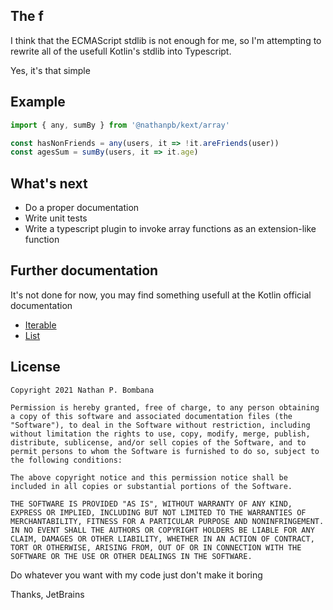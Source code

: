 ## The f

I think that the ECMAScript stdlib is not enough for me, so I'm attempting to rewrite all of the usefull Kotlin's stdlib into Typescript.

Yes, it's that simple

## Example

```ts
import { any, sumBy } from '@nathanpb/kext/array'

const hasNonFriends = any(users, it => !it.areFriends(user))
const agesSum = sumBy(users, it => it.age)
```

## What's next

- Do a proper documentation
- Write unit tests
- Write a typescript plugin to invoke array functions as an extension-like function

## Further documentation

It's not done for now, you may find something usefull at the Kotlin official documentation

- [Iterable](https://kotlinlang.org/api/latest/jvm/stdlib/kotlin.collections/-iterable/)
- [List](https://kotlinlang.org/api/latest/jvm/stdlib/kotlin.collections/-list/)

## License

```
Copyright 2021 Nathan P. Bombana

Permission is hereby granted, free of charge, to any person obtaining a copy of this software and associated documentation files (the "Software"), to deal in the Software without restriction, including without limitation the rights to use, copy, modify, merge, publish, distribute, sublicense, and/or sell copies of the Software, and to permit persons to whom the Software is furnished to do so, subject to the following conditions:

The above copyright notice and this permission notice shall be included in all copies or substantial portions of the Software.

THE SOFTWARE IS PROVIDED "AS IS", WITHOUT WARRANTY OF ANY KIND, EXPRESS OR IMPLIED, INCLUDING BUT NOT LIMITED TO THE WARRANTIES OF MERCHANTABILITY, FITNESS FOR A PARTICULAR PURPOSE AND NONINFRINGEMENT. IN NO EVENT SHALL THE AUTHORS OR COPYRIGHT HOLDERS BE LIABLE FOR ANY CLAIM, DAMAGES OR OTHER LIABILITY, WHETHER IN AN ACTION OF CONTRACT, TORT OR OTHERWISE, ARISING FROM, OUT OF OR IN CONNECTION WITH THE SOFTWARE OR THE USE OR OTHER DEALINGS IN THE SOFTWARE.
```

Do whatever you want with my code just don't make it boring







Thanks, JetBrains
